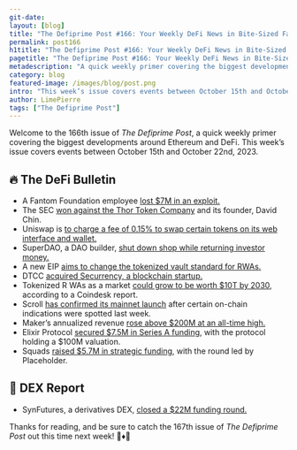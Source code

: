 ```yaml
---
git-date:
layout: [blog]
title: "The Defiprime Post #166: Your Weekly DeFi News in Bite-Sized Fashion"
permalink: post166
h1title: "The Defiprime Post #166: Your Weekly DeFi News in Bite-Sized Fashion"
pagetitle: "The Defiprime Post #166: Your Weekly DeFi News in Bite-Sized Fashion"
metadescription: "A quick weekly primer covering the biggest developments around Ethereum and DeFi. This week’s issue covers events between October 15th and October 22nd, 2023"
category: blog
featured-image: /images/blog/post.png
intro: "This week’s issue covers events between October 15th and October 22nd, 2023"
author: LimePierre
tags: ["The Defiprime Post"]
---
```


Welcome to the 166th issue of _The Defiprime Post_, a quick weekly primer covering the biggest developments around Ethereum and DeFi. This week’s issue covers events between October 15th and October 22nd, 2023.


## 🔥 The DeFi Bulletin

* A Fantom Foundation employee [lost $7M in an exploit.](https://www.theblock.co/post/257946/fantom-foundation-employee-loses-at-least-7-million-of-crypto-in-exploit)
* The SEC [won against the Thor Token Company](https://www.coindesk.com/policy/2023/10/20/sec-scores-default-win-against-thor-token-company-and-founder-david-chin/) and its founder, David Chin.	
* Uniswap is [to charge a fee of 0.15% to swap certain tokens on its web interface and wallet. ](https://www.theblock.co/post/257798/uniswap-to-charge-0-15-to-swap-certain-tokens-on-web-interface-and-wallet)
* SuperDAO, a DAO builder, [shut down shop while returning investor money.](https://www.coindesk.com/business/2023/10/19/dao-builder-superdao-shuts-shop-returns-investor-money/)
* A new EIP [aims to change the tokenized vault standard for RWAs.](https://blockworks.co/news/eip-rwa-tokenized-vault-standards)
* DTCC [acquired Securrency, a blockchain startup.](https://www.theblock.co/post/258627/dtcc-acquires-blockchain-startup-securrency-to-fast-track-defi-efforts)
* Tokenized R	WAs as a market [could grow to be worth $10T by 2030](https://www.coindesk.com/markets/2023/10/17/tokenized-rwas-could-grow-to-a-10t-market-by-2030-as-crypto-converges-to-tradfi-report/), according to a Coindesk report.
* Scroll [has confirmed its mainnet launch](https://www.theblock.co/post/257919/scroll-official-mainnet-launch) after certain on-chain indications were spotted last week.
* Maker’s annualized revenue [rose above $200M at an all-time high.](https://decrypt.co/202515/maker-annualized-revenue-soars-past-200m-to-new-all-time-high)
* Elixir Protocol [secured $7.5M in Series A funding](https://www.theblock.co/post/258132/elixir-protocol-series-a), with the protocol holding a $100M valuation.
* Squads [raised $5.7M in strategic funding](https://squads.so/blog/squads-labs-raises-strategic-round?s=35), with the round led by Placeholder.


## 💱 DEX Report

* SynFutures, a derivatives DEX, [closed a $22M funding round.](https://www.theblock.co/post/258378/synfutures-dex-funding-token-plan)

Thanks for reading, and be sure to catch the 167th issue of _The Defiprime Post_ out this time next week! 👋♦️👋